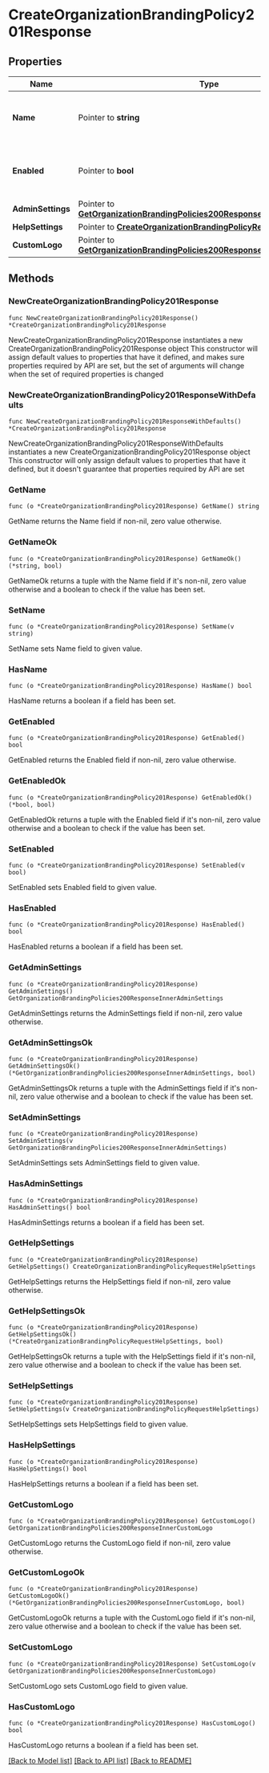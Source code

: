 # CreateOrganizationBrandingPolicy201Response

## Properties

Name | Type | Description | Notes
------------ | ------------- | ------------- | -------------
**Name** | Pointer to **string** | Name of the Dashboard branding policy. | [optional] 
**Enabled** | Pointer to **bool** | Boolean indicating whether this policy is enabled. | [optional] 
**AdminSettings** | Pointer to [**GetOrganizationBrandingPolicies200ResponseInnerAdminSettings**](GetOrganizationBrandingPolicies200ResponseInnerAdminSettings.md) |  | [optional] 
**HelpSettings** | Pointer to [**CreateOrganizationBrandingPolicyRequestHelpSettings**](CreateOrganizationBrandingPolicyRequestHelpSettings.md) |  | [optional] 
**CustomLogo** | Pointer to [**GetOrganizationBrandingPolicies200ResponseInnerCustomLogo**](GetOrganizationBrandingPolicies200ResponseInnerCustomLogo.md) |  | [optional] 

## Methods

### NewCreateOrganizationBrandingPolicy201Response

`func NewCreateOrganizationBrandingPolicy201Response() *CreateOrganizationBrandingPolicy201Response`

NewCreateOrganizationBrandingPolicy201Response instantiates a new CreateOrganizationBrandingPolicy201Response object
This constructor will assign default values to properties that have it defined,
and makes sure properties required by API are set, but the set of arguments
will change when the set of required properties is changed

### NewCreateOrganizationBrandingPolicy201ResponseWithDefaults

`func NewCreateOrganizationBrandingPolicy201ResponseWithDefaults() *CreateOrganizationBrandingPolicy201Response`

NewCreateOrganizationBrandingPolicy201ResponseWithDefaults instantiates a new CreateOrganizationBrandingPolicy201Response object
This constructor will only assign default values to properties that have it defined,
but it doesn't guarantee that properties required by API are set

### GetName

`func (o *CreateOrganizationBrandingPolicy201Response) GetName() string`

GetName returns the Name field if non-nil, zero value otherwise.

### GetNameOk

`func (o *CreateOrganizationBrandingPolicy201Response) GetNameOk() (*string, bool)`

GetNameOk returns a tuple with the Name field if it's non-nil, zero value otherwise
and a boolean to check if the value has been set.

### SetName

`func (o *CreateOrganizationBrandingPolicy201Response) SetName(v string)`

SetName sets Name field to given value.

### HasName

`func (o *CreateOrganizationBrandingPolicy201Response) HasName() bool`

HasName returns a boolean if a field has been set.

### GetEnabled

`func (o *CreateOrganizationBrandingPolicy201Response) GetEnabled() bool`

GetEnabled returns the Enabled field if non-nil, zero value otherwise.

### GetEnabledOk

`func (o *CreateOrganizationBrandingPolicy201Response) GetEnabledOk() (*bool, bool)`

GetEnabledOk returns a tuple with the Enabled field if it's non-nil, zero value otherwise
and a boolean to check if the value has been set.

### SetEnabled

`func (o *CreateOrganizationBrandingPolicy201Response) SetEnabled(v bool)`

SetEnabled sets Enabled field to given value.

### HasEnabled

`func (o *CreateOrganizationBrandingPolicy201Response) HasEnabled() bool`

HasEnabled returns a boolean if a field has been set.

### GetAdminSettings

`func (o *CreateOrganizationBrandingPolicy201Response) GetAdminSettings() GetOrganizationBrandingPolicies200ResponseInnerAdminSettings`

GetAdminSettings returns the AdminSettings field if non-nil, zero value otherwise.

### GetAdminSettingsOk

`func (o *CreateOrganizationBrandingPolicy201Response) GetAdminSettingsOk() (*GetOrganizationBrandingPolicies200ResponseInnerAdminSettings, bool)`

GetAdminSettingsOk returns a tuple with the AdminSettings field if it's non-nil, zero value otherwise
and a boolean to check if the value has been set.

### SetAdminSettings

`func (o *CreateOrganizationBrandingPolicy201Response) SetAdminSettings(v GetOrganizationBrandingPolicies200ResponseInnerAdminSettings)`

SetAdminSettings sets AdminSettings field to given value.

### HasAdminSettings

`func (o *CreateOrganizationBrandingPolicy201Response) HasAdminSettings() bool`

HasAdminSettings returns a boolean if a field has been set.

### GetHelpSettings

`func (o *CreateOrganizationBrandingPolicy201Response) GetHelpSettings() CreateOrganizationBrandingPolicyRequestHelpSettings`

GetHelpSettings returns the HelpSettings field if non-nil, zero value otherwise.

### GetHelpSettingsOk

`func (o *CreateOrganizationBrandingPolicy201Response) GetHelpSettingsOk() (*CreateOrganizationBrandingPolicyRequestHelpSettings, bool)`

GetHelpSettingsOk returns a tuple with the HelpSettings field if it's non-nil, zero value otherwise
and a boolean to check if the value has been set.

### SetHelpSettings

`func (o *CreateOrganizationBrandingPolicy201Response) SetHelpSettings(v CreateOrganizationBrandingPolicyRequestHelpSettings)`

SetHelpSettings sets HelpSettings field to given value.

### HasHelpSettings

`func (o *CreateOrganizationBrandingPolicy201Response) HasHelpSettings() bool`

HasHelpSettings returns a boolean if a field has been set.

### GetCustomLogo

`func (o *CreateOrganizationBrandingPolicy201Response) GetCustomLogo() GetOrganizationBrandingPolicies200ResponseInnerCustomLogo`

GetCustomLogo returns the CustomLogo field if non-nil, zero value otherwise.

### GetCustomLogoOk

`func (o *CreateOrganizationBrandingPolicy201Response) GetCustomLogoOk() (*GetOrganizationBrandingPolicies200ResponseInnerCustomLogo, bool)`

GetCustomLogoOk returns a tuple with the CustomLogo field if it's non-nil, zero value otherwise
and a boolean to check if the value has been set.

### SetCustomLogo

`func (o *CreateOrganizationBrandingPolicy201Response) SetCustomLogo(v GetOrganizationBrandingPolicies200ResponseInnerCustomLogo)`

SetCustomLogo sets CustomLogo field to given value.

### HasCustomLogo

`func (o *CreateOrganizationBrandingPolicy201Response) HasCustomLogo() bool`

HasCustomLogo returns a boolean if a field has been set.


[[Back to Model list]](../README.md#documentation-for-models) [[Back to API list]](../README.md#documentation-for-api-endpoints) [[Back to README]](../README.md)


